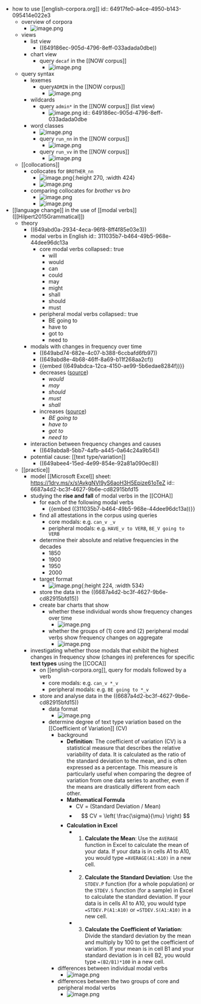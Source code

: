 - how to use [[english-corpora.org]]
  id:: 64917fe0-a4ce-4950-b143-095414e022e3
	- overview of corpora
		- ![image.png](../assets/image_1687259415127_0.png)
	- views
		- list view
			- ((649186ec-905d-4796-8eff-033adada0dbe))
		- chart view
			- query `decaf` in the [[NOW corpus]]
				- ![image.png](../assets/image_1687259109695_0.png)
	- query syntax
		- lexemes
			- query`ADMIN` in the [[NOW corpus]]
				- ![image.png](../assets/image_1687258926938_0.png)
		- wildcards
			- query `admin*` in the [[NOW corpus]] (list view)
				- ![image.png](../assets/image_1687258861595_0.png)
				  id:: 649186ec-905d-4796-8eff-033adada0dbe
		- word classes
			- ![image.png](../assets/image_1687259357965_0.png)
			- query `run_nn` in the [[NOW corpus]]
				- ![image.png](../assets/image_1687259262662_0.png)
			- query `run_vv` in the [[NOW corpus]]
				- ![image.png](../assets/image_1687259313776_0.png)
	- [[collocations]]
		- collocates for `BROTHER_nn`
			- ![image.png](../assets/image_1720166129664_0.png){:height 270, :width 424}
			- ![image.png](../assets/image_1720166070331_0.png)
		- comparing collocates for *brother* vs *bro*
			- ![image.png](../assets/image_1687261600943_0.png)
			- ![image.png](../assets/image_1687261574344_0.png)
- [[language change]] in the use of [[modal verbs]] ([[Hilpert2015Grammatical]])
	- theory
		- ((649abd0a-2934-4eca-96f8-8ff4f85e03e3))
		- modal verbs in English
		  id:: 311035b7-b464-49b5-968e-44dee96dc13a
			- core modal verbs
			  collapsed:: true
				- will
				- would
				- can
				- could
				- may
				- might
				- shall
				- should
				- must
			- peripheral modal verbs
			  collapsed:: true
				- BE going to
				- have to
				- got to
				- need to
		- modals with changes in frequency over time
			- ((649abd74-682e-4c07-b388-6ccbafd6fb97))
			- ((649abd8e-4b68-46ff-8a69-b11f268aa2cf))
			- {{embed ((649abdca-12ca-4150-ae99-5b6edae8284f))}}
			- decreases ([source](((649b01d8-55ec-4a2b-9455-ac178224b327))))
				- *would*
				- *may*
				- *should*
				- *must*
				- *shall*
			- increases ([source](((649abe39-2aaf-438b-89e0-298a7e3eadcb))))
				- *BE going to*
				- *have to*
				- *got to*
				- *need to*
		- interaction between frequency changes and causes
			- ((649abda8-5bb7-4afb-a445-0a64c24a9b54))
		- potential cause: [[text type/variation]]
			- ((649abee4-15ed-4e99-854e-92a81a090ec8))
	- [[practice]]
		- model [[Microsoft Excel]] sheet: https://1drv.ms/x/s!AvkgNVl9yS6aoH3H5Epize61oTeZ
		  id:: 6687a4d2-bc3f-4627-9b6e-cd82915bfd15
		- studying the **rise and fall** of modal verbs in the [[COHA]]
			- for each of the following modal verbs
				- {{embed ((311035b7-b464-49b5-968e-44dee96dc13a))}}
			- find all attestations in the corpus using queries
				- core modals: e.g. `can_v _v`
				- peripheral modals: e.g. `HAVE_v to VERB`, `BE_V going to VERB`
			- determine their absolute and relative frequencies in the decades
				- 1850
				- 1900
				- 1950
				- 2000
			- target format
				- ![image.png](../assets/image_1687959697860_0.png){:height 224, :width 534}
			- store the data in the ((6687a4d2-bc3f-4627-9b6e-cd82915bfd15))
			- create bar charts that show
				- whether these individual words show frequency changes over time
					- ![image.png](../assets/image_1687959732182_0.png)
				- whether the groups of (1) core and (2) peripheral modal verbs show frequency changes on aggregate
					- ![image.png](../assets/image_1689070200344_0.png)
		- investigating whether those modals that exhibit the highest changes in frequency show (changes in) preferences for specific **text types** using the [[COCA]]
			- on [[english-corpora.org]], query for modals followed by a verb
				- core modals: e.g. `can_v *_v`
				- peripheral modals: e.g. `BE going to *_v`
			- store and analyse data in the ((6687a4d2-bc3f-4627-9b6e-cd82915bfd15))
				- data format
					- ![image.png](../assets/image_1687959769997_0.png)
				- determine degree of text type variation based on the [[Coefficient of Variation]] (CV)
					- background
						- **Definition**: The coefficient of variation (CV) is a statistical measure that describes the relative variability of data. It is calculated as the ratio of the standard deviation to the mean, and is often expressed as a percentage. This measure is particularly useful when comparing the degree of variation from one data series to another, even if the means are drastically different from each other.
						- **Mathematical Formula**
							- CV = (Standard Deviation / Mean)
							- $$ CV = \left( \frac{\sigma}{\mu} \right) $$
						- **Calculation in Excel**
							- 1. **Calculate the Mean**: Use the `AVERAGE` function in Excel to calculate the mean of your data. If your data is in cells A1 to A10, you would type `=AVERAGE(A1:A10)` in a new cell.
							- 2. **Calculate the Standard Deviation**: Use the `STDEV.P` function (for a whole population) or the `STDEV.S` function (for a sample) in Excel to calculate the standard deviation. If your data is in cells A1 to A10, you would type `=STDEV.P(A1:A10)` or `=STDEV.S(A1:A10)` in a new cell.
							- 3. **Calculate the Coefficient of Variation**: Divide the standard deviation by the mean and multiply by 100 to get the coefficient of variation. If your mean is in cell B1 and your standard deviation is in cell B2, you would type `=(B2/B1)*100` in a new cell.
					- differences between individual modal verbs
						- ![image.png](../assets/image_1689070302563_0.png)
					- differences between the two groups of core and peripheral modal verbs
						- ![image.png](../assets/image_1689070360661_0.png)